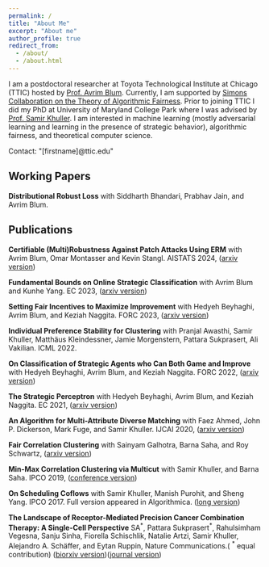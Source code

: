 ```yaml
---
permalink: /
title: "About Me"
excerpt: "About me"
author_profile: true
redirect_from: 
  - /about/
  - /about.html
---
```


I am a postdoctoral researcher at Toyota Technological Institute at Chicago (TTIC) hosted by [Prof. Avrim Blum](https://home.ttic.edu/~avrim/). Currently, I am supported by [Simons Collaboration on the Theory of Algorithmic Fairness](https://toc4fairness.org/). Prior to joining TTIC I did my PhD at University of Maryland College Park where I was advised by [Prof. Samir Khuller](http://www.cs.umd.edu/users/samir/). I am interested in machine learning (mostly adversarial learning and learning in the presence of strategic behavior), algorithmic fairness, and theoretical computer science.

Contact: "[firstname]@ttic.edu"

## Working Papers
**Distributional Robust Loss** with Siddharth Bhandari, Prabhav Jain, and Avrim Blum.

## Publications
**Certifiable (Multi)Robustness Against Patch Attacks Using ERM** with Avrim Blum, Omar Montasser and Kevin Stangl. AISTATS 2024, ([arxiv version](https://arxiv.org/pdf/2303.08944.pdf))

**Fundamental Bounds on Online Strategic Classification** with Avrim Blum and Kunhe Yang. EC 2023, ([arxiv version](https://arxiv.org/pdf/2302.12355.pdf))

**Setting Fair Incentives to Maximize Improvement** with Hedyeh Beyhaghi, Avrim Blum, and Keziah Naggita. FORC 2023, ([arxiv version](https://arxiv.org/pdf/2203.00134.pdf))

**Individual Preference Stability for Clustering** with Pranjal Awasthi, Samir Khuller, Matthäus Kleindessner, Jamie Morgenstern, Pattara Sukprasert, Ali Vakilian. ICML 2022.

**On Classification of Strategic Agents who Can Both Game and Improve** with Hedyeh Beyhaghi, Avrim Blum, and Keziah Naggita. FORC 2022, ([arxiv version](https://arxiv.org/pdf/2203.00124.pdf))

**The Strategic Perceptron** with Hedyeh Beyhaghi, Avrim Blum, and Keziah Naggita. EC 2021, ([arxiv version](https://arxiv.org/pdf/2008.01710.pdf))

**An Algorithm for Multi-Attribute Diverse Matching** with Faez Ahmed, John P. Dickerson, Mark Fuge, and Samir Khuller. IJCAI 2020, ([arxiv version](https://arxiv.org/pdf/1909.03350.pdf))

**Fair Correlation Clustering** with Sainyam Galhotra, Barna Saha, and Roy Schwartz, ([arxiv version](https://arxiv.org/abs/2002.03508))

**Min-Max Correlation Clustering via Multicut** with Samir Khuller, and Barna Saha. IPCO 2019, ([conference version](https://link.springer.com/chapter/10.1007/978-3-030-17953-3_2))

**On Scheduling Coflows** with Samir Khuller, Manish Purohit, and Sheng Yang. IPCO 2017. Full version appeared in Algorithmica. ([long version](https://sabaahmadi.github.io/files/coflow.pdf))

**The Landscape of Receptor-Mediated Precision Cancer Combination Therapy: A Single-Cell Perspective** SA<sup>\*</sup>, Pattara Sukprasert<sup>\*</sup>, Rahulsimham Vegesna,  Sanju Sinha, Fiorella Schischlik, Natalie Artzi, Samir Khuller, Alejandro A. Schäffer, and Eytan Ruppin, Nature Communications.( <sup>\*</sup> equal contribution) ([biorxiv version](https://www.biorxiv.org/content/10.1101/2020.01.28.923532v4.full.pdf+html))([journal version](https://www.nature.com/articles/s41467-022-29154-2.pdf))
